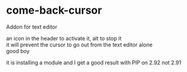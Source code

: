 # come-back-cursor

Addon for text editor  

an icon in the header to activate it, alt to stop it  
it will prevent the cursor to go out from the text editor alone  
good boy

it is installing a module and I get a good result with PIP on 2.92 not 2.91 
